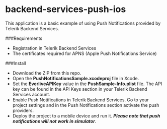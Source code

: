 backend-services-push-ios
=================

This application is a basic example of using Push Notifications provided by Telerik Backend Services.

###Requirements



    	
- Registration in Telerik Backend Services
- The certificates required for APNS (Apple Push Notifications Service)
	

###Install
- Download  the ZIP from this repo.
- Open the **PushNotificationsSample.xcodeproj**  file in Xcode.
- Set the **EverliveAPIKey**  value in the **PushSample-Info.plist** file. The API key  can be found in the API Keys section in your Telerik Backend Services account. 
- Enable Push Notifications in Telerik Backend Services. Go to your project settings and in the Push Notifications section activate the push providers.
- Deploy the project to a mobile device and run it. ***Please note that push notifications will not work in simulator***.
